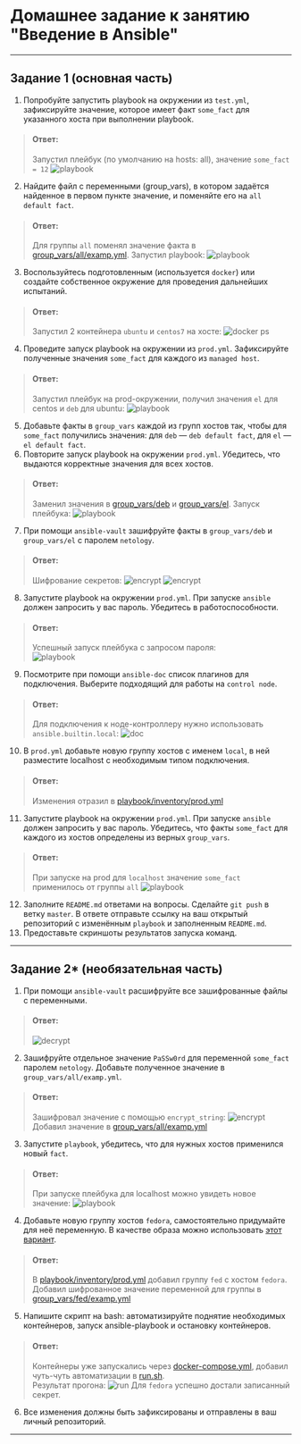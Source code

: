 # Домашнее задание к занятию "Введение в Ansible"


------

## Задание 1 (основная часть)

1. Попробуйте запустить playbook на окружении из `test.yml`, зафиксируйте значение, которое имеет факт `some_fact` для указанного хоста при выполнении playbook.
> #### Ответ:
> Запустил плейбук (по умолчанию на hosts: all), значение `some_fact = 12`
> ![playbook](img/01.png)

2. Найдите файл с переменными (group_vars), в котором задаётся найденное в первом пункте значение, и поменяйте его на `all default fact`.
> #### Ответ:
> Для группы `all` поменял значение факта в [group_vars/all/examp.yml](playbook/group_vars/all/examp.yml). Запустил playbook:
> ![playbook](img/02.png)

3. Воспользуйтесь подготовленным (используется `docker`) или создайте собственное окружение для проведения дальнейших испытаний.
> #### Ответ:
> Запустил 2 контейнера `ubuntu` и `centos7` на хосте:
> ![docker ps](img/03.png)

4. Проведите запуск playbook на окружении из `prod.yml`. Зафиксируйте полученные значения `some_fact` для каждого из `managed host`.
> #### Ответ:
> Запустил плейбук на prod-окружении, получил значения `el` для centos и `deb` для ubuntu:
> ![playbook](img/04.png)

5. Добавьте факты в `group_vars` каждой из групп хостов так, чтобы для `some_fact` получились значения: для `deb` — `deb default fact`, для `el` — `el default fact`.
6. Повторите запуск playbook на окружении `prod.yml`. Убедитесь, что выдаются корректные значения для всех хостов.
> #### Ответ:
> Заменил значения в [group_vars/deb](playbook/group_vars/deb/examp.yml) и [group_vars/el](playbook/group_vars/el/examp.yml). Запуск плейбука: 
> ![playbook](img/05.png)

7. При помощи `ansible-vault` зашифруйте факты в `group_vars/deb` и `group_vars/el` с паролем `netology`.
> #### Ответ:
> Шифрование секретов: 
> ![encrypt](img/06.png)
> ![encrypt](img/06.1.png)

8. Запустите playbook на окружении `prod.yml`. При запуске `ansible` должен запросить у вас пароль. Убедитесь в работоспособности.
> #### Ответ:
> Успешный запуск плейбука с запросом пароля:   
> ![playbook](img/07.png)

9. Посмотрите при помощи `ansible-doc` список плагинов для подключения. Выберите подходящий для работы на `control node`.
> #### Ответ: 
> Для подключения к ноде-контроллеру нужно использовать `ansible.builtin.local`:
> ![doc](img/08.png)

10. В `prod.yml` добавьте новую группу хостов с именем `local`, в ней разместите localhost с необходимым типом подключения.
> #### Ответ:
> Изменения отразил в [playbook/inventory/prod.yml](playbook/inventory/prod.yml)

11. Запустите playbook на окружении `prod.yml`. При запуске `ansible` должен запросить у вас пароль. 
Убедитесь, что факты `some_fact` для каждого из хостов определены из верных `group_vars`.
> #### Ответ:
> При запуске на prod для `localhost` значение `some_fact` применилось от группы `all`
> ![playbook](img/09.png)

12. Заполните `README.md` ответами на вопросы. Сделайте `git push` в ветку `master`. 
В ответе отправьте ссылку на ваш открытый репозиторий с изменённым `playbook` и заполненным `README.md`.
13. Предоставьте скриншоты результатов запуска команд.


------

## Задание 2* (необязательная часть)

1. При помощи `ansible-vault` расшифруйте все зашифрованные файлы с переменными.
> #### Ответ:
> ![decrypt](img/10.png)

2. Зашифруйте отдельное значение `PaSSw0rd` для переменной `some_fact` паролем `netology`. Добавьте полученное значение в `group_vars/all/examp.yml`.
> #### Ответ:
> Зашифровал значение с помощью `encrypt_string`:
> ![encrypt](img/11.png)
> Добавил значение в [group_vars/all/examp.yml](playbook/group_vars/all/examp.yml)

3. Запустите `playbook`, убедитесь, что для нужных хостов применился новый `fact`.
> #### Ответ:
> При запуске плейбука для localhost можно увидеть новое значение:
> ![playbook](img/12.png)

4. Добавьте новую группу хостов `fedora`, самостоятельно придумайте для неё переменную. 
В качестве образа можно использовать [этот вариант](https://hub.docker.com/r/pycontribs/fedora).
> #### Ответ:
> В [playbook/inventory/prod.yml](playbook/inventory/prod.yml) добавил группу `fed` с хостом `fedora`.  
> Добавил шифрованное значение переменной для группы в [group_vars/fed/examp.yml](playbook/group_vars/fed/examp.yml)

5. Напишите скрипт на bash: автоматизируйте поднятие необходимых контейнеров, запуск ansible-playbook и остановку контейнеров.
> #### Ответ:
> Контейнеры уже запускались через [docker-compose.yml](docker-compose.yml), добавил чуть-чуть автоматизации в [run.sh](run.sh).  
> Результат прогона:
> ![run](img/13.png)
> Для `fedora` успешно достали записанный секрет.

6. Все изменения должны быть зафиксированы и отправлены в ваш личный репозиторий.

------

